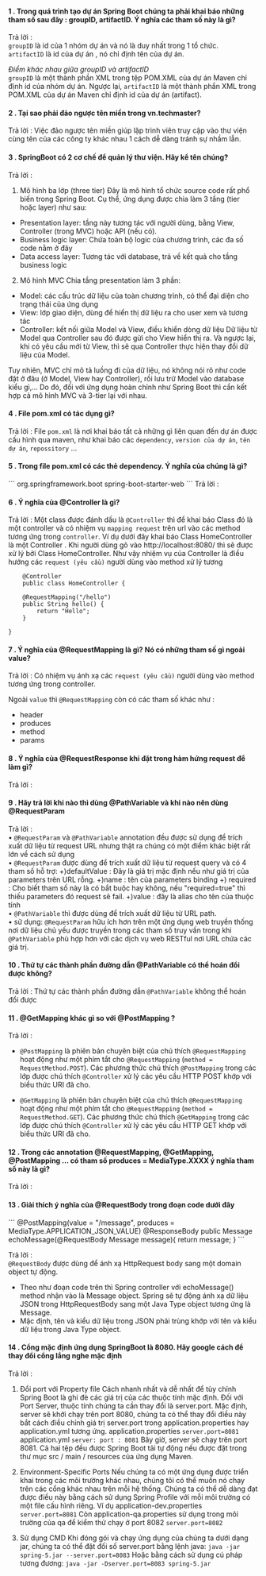 <h4>1 . Trong quá trình tạo dự án Spring Boot chúng ta phải khai báo những tham số sau đây : groupID, artifactID. Ý nghĩa các tham số này là gì?</h4>

Trả lời :  
`groupID` là id của 1 nhóm dự án và nó là duy nhất trong 1 tổ chức.  
`artifactID` là id của dự án , nó chỉ định tên của dự án.

_Điểm khác nhau giữa groupID và artifactID_   
`groupID` là một thành phần XML trong tệp POM.XML của dự án Maven chỉ định id của nhóm dự án. Ngược lại, `artifactID` là một thành phần XML trong POM.XML của dự án Maven chỉ định id của dự án (artifact).  
  
<h4>2 . Tại sao phải đảo ngược tên miền trong <groupId>vn.techmaster</groupId>?</h4>  

Trả lời : Việc đảo ngược tên miền giúp lập trình viên truy cập vào thư viện cùng tên của các công ty khác nhau 1 cách dễ dàng tránh sự nhầm lẫn.

<h4>3 . SpringBoot có 2 cơ chế để quản lý thư viện. Hãy kể tên chúng?</h4>  

Trả lời :   

1. Mô hình ba lớp (three tier)
Đây là mô hình tổ chức source code rất phổ biến trong Spring Boot. Cụ thể, ứng dụng được chia làm 3 tầng (tier hoặc layer) như sau:
- Presentation layer: tầng này tương tác với người dùng, bằng View, Controller (trong MVC) hoặc API (nếu có).
- Business logic layer: Chứa toàn bộ logic của chương trình, các đa số code nằm ở đây
- Data access layer: Tương tác với database, trả về kết quả cho tầng business logic

2. Mô hình MVC 
Chia tầng presentation làm 3 phần:
- Model: các cấu trúc dữ liệu của toàn chương trình, có thể đại diện cho trạng thái của ứng dụng
- View: lớp giao diện, dùng để hiển thị dữ liệu ra cho user xem và tương tác
- Controller: kết nối giữa Model và View, điều khiển dòng dữ liệu
Dữ liệu từ Model qua Controller sau đó được gửi cho View hiển thị ra. Và ngược lại, khi có yêu cầu mới từ View, thì sẽ qua Controller thực hiện thay đổi dữ liệu của Model.

Tuy nhiên, MVC chỉ mô tả luồng đi của dữ liệu, nó không nói rõ như code đặt ở đâu (ở Model, View hay Controller), rồi lưu trữ Model vào database kiểu gì,... Do đó, đối với ứng dụng hoàn chỉnh như Spring Boot thì cần kết hợp cả mô hình MVC và 3-tier lại với nhau.

<h4>4 . File pom.xml có tác dụng gì?</h4>  

Trả lời : File `pom.xml` là nơi khai báo tất cả những gì liên quan đến dự án được cấu hình qua maven, như khai báo các `dependency`, `version của dự án`, `tên dự án`, `repossitory` …

<h4>5 . Trong file pom.xml có các thẻ dependency. Ý nghĩa của chúng là gì?</h4>  
```
    <dependency>
	    <groupId>org.springframework.boot</groupId>
	    <artifactId>spring-boot-starter-web</artifactId>
    </dependency>
```  
Trả lời :   

<h4>6 . Ý nghĩa của @Controller là gì?</h4>  

Trả lời : Một class được đánh dấu là `@Controller` thì để khai báo Class đó là một controller và có nhiệm vụ `mapping request` trên url vào các method tương ứng trong `controller`. Ví dụ dưới đây khai báo Class HomeController là một Controller . Khi người dùng gõ vào http://localhost:8080/ thì sẽ được xử lý bởi Class HomeController. Như vậy nhiệm vụ của Controller là điều hướng các `request (yêu cầu)` người dùng vào method xử lý tương
```
    @Controller
    public class HomeController {

    @RequestMapping("/hello")
    public String hello() {
        return "Hello";
    }

}
```

<h4>7 . Ý nghĩa của @RequestMapping là gì? Nó có những tham số gì ngoài value?</h4>  

Trả lời :  Có nhiệm vụ ánh xạ các `request (yêu cầu)` người dùng vào method tương ứng trong controller.

Ngoài `value` thì `@RequestMapping` còn có các tham số khác như : 
- header
- produces 
- method
- params

<h4>8 . Ý nghĩa của @RequestResponse khi đặt trong hàm hứng request để làm gì?</h4>  

Trả lời : 


<h4>9 . Hãy trả lời khi nào thì dùng @PathVariable và khi nào nên dùng @RequestParam</h4>  

Trả lời :  
• `@RequestParam` và `@PathVariable` annotation đều được sử dụng để trích xuất dữ liệu từ request URL nhưng thật ra chúng có một điểm khác
biệt rất lớn về cách sử dụng  
• `@RequestParam` được dùng để trích xuất dữ liệu từ request query và có 4 tham số hỗ trợ: 
+)defaultValue : Đây là giá trị mặc định nếu như
giá trị của parameters trên URL rỗng. 
+)name : tên của parameters binding +)
required : Cho biết tham số này là có bắt buộc hay không, nếu "required=true" thì thiếu parameters đó request sẽ fail. 
+)value : đây là alias cho tên của thuộc tính  
• `@PathVariable` thì được dùng để trích xuất dữ liệu từ URL path.  
• sử dụng: `@RequestParam` hữu ích hơn trên một ứng dụng web truyền thống nơi dữ liệu chủ yếu được truyền trong các tham số truy vấn
trong khi `@PathVariable` phù hợp hơn với các dịch vụ web RESTful nơi URL chứa các giá trị.

<h4>10 . Thứ tự các thành phần đường dẫn @PathVariable có thể hoán đổi được không?</h4>  

Trả lời :  Thứ tự các thành phần đường dẫn `@PathVariable` không thể hoán đổi được 

<h4>11 . @GetMapping khác gì so với @PostMapping ?</h4>  

Trả lời : 
- `@PostMapping` là phiên bản chuyên biệt của chú thích `@RequestMapping` hoạt động như một phím tắt cho `@RequestMapping` (`method = RequestMethod.POST`). Các phương thức chú thích `@PostMapping` trong các lớp được chú thích `@Controller` xử lý các yêu cầu HTTP POST khớp với biểu thức URI đã cho.

- `@GetMapping` là phiên bản chuyên biệt của chú thích `@RequestMapping` hoạt động như một phím tắt cho `@RequestMapping` (`method = RequestMethod.GET`). Các phương thức chú thích `@GetMapping` trong các lớp được chú thích `@Controller` xử lý các yêu cầu HTTP GET khớp với biểu thức URI đã cho.

<h4>12 . Trong các annotation @RequestMapping, @GetMapping, @PostMapping … có tham số produces = MediaType.XXXX ý nghĩa tham số này là gì?</h4>

Trả lời :  

<h4>13 . Giải thích ý nghĩa của @RequestBody trong đoạn code dưới đây</h4>  
```
@PostMapping(value = "/message", produces = MediaType.APPLICATION_JSON_VALUE)
@ResponseBody
public Message echoMessage(@RequestBody Message message){
    return message;
}
```

Trả lời :  
`@RequestBody` được dùng để ánh xạ HttpRequest body sang một domain object tự động.  
- Theo như đoạn code trên thì Spring controller với echoMessage() method nhận vào là Message object. Spring sẽ tự động ánh xạ dữ liệu JSON trong HttpRequestBody sang một Java Type object tương ứng là Message.  
- Mặc định, tên và kiểu dữ liệu trong JSON phải trùng khớp với tên và kiểu dữ liệu trong Java Type object. 

<h4>14 . Cổng mặc định ứng dụng SpringBoot là 8080. Hãy google cách để thay đổi cổng lắng nghe mặc định</h4>  

Trả lời :  

1. Đổi port với Property file
Cách nhanh nhất và dễ nhất để tùy chỉnh Spring Boot là ghi đè các giá trị của các thuộc tính mặc định.
Đối với Port Server, thuộc tính chúng ta cần thay đổi là server.port.
Mặc định, server sẽ khởi chạy trên port 8080, chúng ta có thể thay đổi điều này bắt cách điều chỉnh giá trị server.port trong application.properties hay application.yml tương ứng.
application.properties 
`server.port=8081`
application.yml
`server:
port : 8081`
Bây giờ, server sẽ chạy trên port 8081.
Cả hai tệp đều được Spring Boot tải tự động nếu được đặt trong thư mục src / main / resources của ứng dụng Maven.

2. Environment-Specific Ports
Nếu chúng ta có một ứng dụng được triển khai trong các môi trường khác nhau, chúng tôi có thể muốn nó chạy trên các cổng khác nhau trên mỗi hệ thống.
Chúng ta có thể dễ dàng đạt được điều này bằng cách sử dụng Spring Profile với mỗi môi trường có một file cấu hình riêng.
Ví dụ application-dev.properties 
`server.port=8081`
Còn application-qa.properties sử dụng trong môi trường của qa để kiểm thử chạy ở port 8082
`server.port=8082`

3. Sử dụng CMD
Khi đóng gói và chạy ứng dụng của chúng ta dưới dạng jar, chúng ta có thể đặt đối số server.port bằng lệnh java:
`java -jar spring-5.jar --server.port=8083`
Hoặc bằng cách sử dụng cú pháp tương đương:
`java -jar -Dserver.port=8083 spring-5.jar`